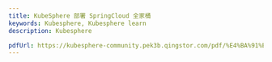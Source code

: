 ```yaml
---
title: KubeSphere 部署 SpringCloud 全家桶
keywords: Kubesphere, Kubesphere learn
description: Kubesphere

pdfUrl: https://kubesphere-community.pek3b.qingstor.com/pdf/%E4%BA%91%E5%8E%9F%E7%94%9F%E5%AE%9E%E6%88%98/Spring%20Cloud%20%2B%20K8s%20%E6%9C%80%E4%BD%B3%E5%AE%9E%E8%B7%B5.pdf
---
```


